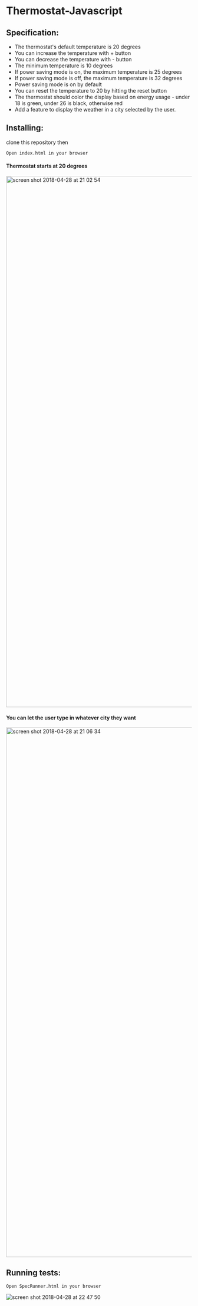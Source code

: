# Thermostat-Javascript


## Specification:

* The thermostat's default temperature is 20 degrees
* You can increase the temperature with + button
* You can decrease the temperature with - button
* The minimum temperature is 10 degrees
* If power saving mode is on, the maximum temperature is 25 degrees
* If power saving mode is off, the maximum temperature is 32 degrees
* Power saving mode is on by default
* You can reset the temperature to 20 by hitting the reset button
* The thermostat should color the display based on energy usage - under 18 is green, under 26 is black, otherwise red
* Add a feature to display the weather in a city selected by the user.

## Installing:

clone this repository then

```
Open index.html in your browser
```

#### Thermostat starts at 20 degrees
<img width="1440" alt="screen shot 2018-04-28 at 21 02 54" src="https://user-images.githubusercontent.com/34063826/39400766-bc706a82-4b2e-11e8-9cfa-e04274b35598.png">

#### You can let the user type in whatever city they want
<img width="1436" alt="screen shot 2018-04-28 at 21 06 34" src="https://user-images.githubusercontent.com/34063826/39400784-0393853e-4b2f-11e8-9a8e-a338814a5552.png">

## Running tests:

```
Open SpecRunner.html in your browser
```

![screen shot 2018-04-28 at 22 47 50](https://user-images.githubusercontent.com/34063826/39401157-8cd568e2-4b36-11e8-8593-eb91bb7e6781.png)
